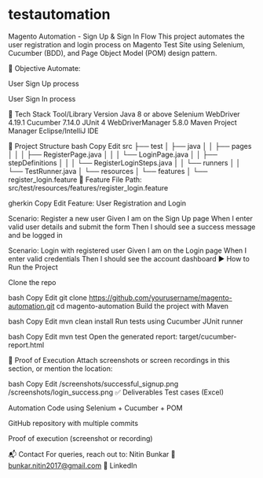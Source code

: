 # testautomation
Magento Automation - Sign Up & Sign In Flow
This project automates the user registration and login process on Magento Test Site using Selenium, Cucumber (BDD), and Page Object Model (POM) design pattern.

🧪 Objective
Automate:

User Sign Up process

User Sign In process

🧰 Tech Stack
Tool/Library	Version
Java	8 or above
Selenium WebDriver	4.19.1
Cucumber	7.14.0
JUnit	4
WebDriverManager	5.8.0
Maven	Project Manager
Eclipse/IntelliJ	IDE

📁 Project Structure
bash
Copy
Edit
src
├── test
│   ├── java
│   │   ├── pages
│   │   │   ├── RegisterPage.java
│   │   │   └── LoginPage.java
│   │   ├── stepDefinitions
│   │   │   └── RegisterLoginSteps.java
│   │   └── runners
│   │       └── TestRunner.java
│   └── resources
│       └── features
│           └── register_login.feature
📝 Feature File
Path: src/test/resources/features/register_login.feature

gherkin
Copy
Edit
Feature: User Registration and Login

  Scenario: Register a new user
    Given I am on the Sign Up page
    When I enter valid user details and submit the form
    Then I should see a success message and be logged in

  Scenario: Login with registered user
    Given I am on the Login page
    When I enter valid credentials
    Then I should see the account dashboard
▶️ How to Run the Project


Clone the repo

bash
Copy
Edit
git clone https://github.com/yourusername/magento-automation.git
cd magento-automation
Build the project with Maven

bash
Copy
Edit
mvn clean install
Run tests using Cucumber JUnit runner

bash
Copy
Edit
mvn test
Open the generated report:
target/cucumber-report.html

📸 Proof of Execution
Attach screenshots or screen recordings in this section, or mention the location:

bash
Copy
Edit
/screenshots/successful_signup.png
/screenshots/login_success.png
✅ Deliverables
 Test cases (Excel)

 Automation Code using Selenium + Cucumber + POM

 GitHub repository with multiple commits

 Proof of execution (screenshot or recording)

📬 Contact
For queries, reach out to:
Nitin Bunkar
📧 bunkar.nitin2017@gmail.com
🔗 LinkedIn


